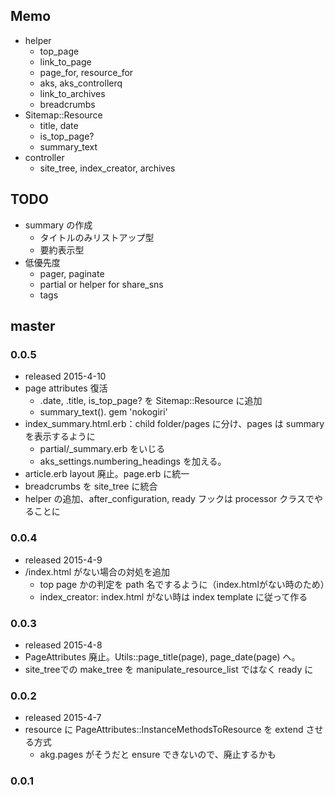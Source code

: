 ## Memo

* helper
  * top_page
  * link_to_page
  * page_for, resource_for
  * aks, aks_controllerq
  * link_to_archives
  * breadcrumbs
* Sitemap::Resource
  * title, date
  * is_top_page?
  * summary_text
* controller
  * site_tree, index_creator, archives

  

## TODO

* summary の作成
  * タイトルのみリストアップ型
  * 要約表示型
* 低優先度
  * pager, paginate
  * partial or helper for share_sns
  * tags

## master

### 0.0.5

* released 2015-4-10
* page attributes 復活
  * .date, .title, is_top_page? を Sitemap::Resource に追加
  * summary_text(). gem 'nokogiri'
* index_summary.html.erb：child folder/pages に分け、pages は summary を表示するように
  * partial/_summary.erb をいじる
  * aks_settings.numbering_headings を加える。
* article.erb layout 廃止。page.erb に統一  
* breadcrumbs を site_tree に統合
* helper の追加、after_configuration, ready フックは processor クラスでやることに

### 0.0.4

* released 2015-4-9
* /index.html がない場合の対処を追加
  * top page かの判定を path 名でするように（index.htmlがない時のため）
  * index_creator: index.html がない時は index template に従って作る

### 0.0.3

* released 2015-4-8
* PageAttributes 廃止。Utils::page_title(page), page_date(page) へ。
* site_treeでの make_tree を manipulate_resource_list ではなく ready に


### 0.0.2

* released 2015-4-7
* resource に PageAttributes::InstanceMethodsToResource を extend させる方式
  * akg.pages がそうだと ensure できないので、廃止するかも
  
### 0.0.1

